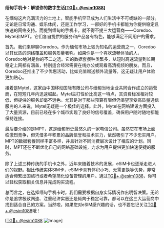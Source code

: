 **缅甸手机卡：解锁你的数字生活[[TG💪+ @esim1088](https://t.me/s/esim1088)]**

在缅甸这片充满活力的土地上，智能手机早已成为人们生活中不可或缺的一部分。无论是日常沟通、娱乐休闲，还是工作学习，一部好的手机卡都能为你提供稳定且快速的网络支持。而提到缅甸的手机卡，就不得不提三大运营商——Ooredoo、Mytel和MPT。它们各自提供的服务和产品各有特色，能够满足不同用户的需求。

首先，我们来聊聊Ooredoo。作为缅甸市场上较为知名的运营商之一，Ooredoo以其优质的网络覆盖和服务质量著称。如果你是一个喜欢流畅体验的人，Ooredoo绝对是你的不二之选。它的数据套餐种类繁多，从短时高速流量到长期稳定上网都有涵盖，特别适合经常需要在线办公或观看高清视频的朋友。而且，Ooredoo还推出了不少优惠活动，比如充值赠送额外流量等，这无疑让用户体验更加贴心。

接着是Mytel，这家由中国移动国际有限公司与缅甸当地企业共同合作成立的运营商，在短短几年内迅速崛起。Mytel主打性价比高这一特点，其资费标准相对较低，但提供的服务却毫不逊色。尤其是对于那些预算有限但仍渴望享受高质量通信服务的人来说，Mytel无疑是一个极佳的选择。此外，Mytel在网络建设方面投入了大量资源，目前已经在多个城市实现了良好的信号覆盖，确保用户随时随地都能保持连接。

最后要介绍的是MPT，这是缅甸历史最悠久的一家电信公司。虽然它在市场上面临激烈竞争，但凭借多年积累的品牌信誉和技术实力，依然吸引了不少忠实用户。MPT的数据套餐同样丰富多样，并且针对不同消费层次设计了相应的计划。同时，MPT还在不断优化自己的网络基础设施，力求为用户提供更加快速便捷的服务。

除了上述三种传统的手机卡之外，近年来随着技术的发展，eSIM卡也逐渐走进人们的视野。相比传统实体SIM卡，eSIM卡具有体积小巧、无需更换等优势，非常适合频繁出国旅行或者希望简化设备管理的用户。通过[TG💪+ @esim1088](https://t.me/s/esim1088)，你可以轻松获取相关信息并完成购买流程。

总而言之，在选择缅甸手机卡时，我们需要根据自身实际情况作出明智决策。无论你是追求极致网速、注重经济实惠还是倾向于稳定可靠，都可以在这三大运营商中找到适合自己的方案。当然啦，如果您对eSIM感兴趣的话，也不要忘记关注[TG💪+ @esim1088](https://t.me/s/esim1088)哦！

[[TG💪+ @esim1088](https://t.me/s/esim1088) ![Image](https://i.postimg.cc/4NQfJmqS/Snipaste-2025-05-13-00-14-12.png)]